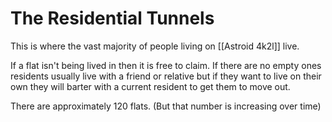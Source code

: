 # The Residential Tunnels

This is where the vast majority of people living on [[Astroid 4k2l]] live.

If a flat isn't being lived in then it is free to claim. If there are no empty ones residents usually live with a friend or relative but if they want to live on their own they will barter with a current resident to get them to move out.

There are approximately 120 flats. (But that number is increasing over time)
